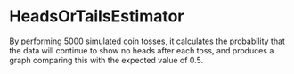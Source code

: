 # HeadsOrTailsEstimator
By performing 5000 simulated coin tosses, it calculates the probability that the data will continue to show no heads after each toss, and produces a graph comparing this with the expected value of 0.5.
